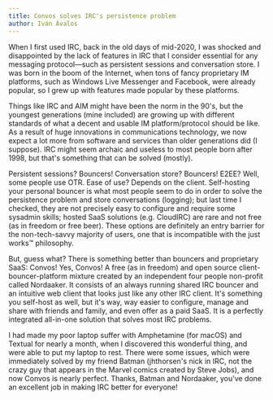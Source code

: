 ```yaml
---
title: Convos solves IRC's persistence problem
author: Iván Ávalos
---
```


When I first used IRC, back in the old days of mid-2020, I was shocked and disappointed by the lack of features in IRC that I consider essential for any messaging protocol—such as persistent sessions and conversation store. I was born in the boom of the Internet, when tons of fancy proprietary IM platforms, such as Windows Live Messenger and Facebook, were already popular, so I grew up with features made popular by these platforms.

Things like IRC and AIM might have been the norm in the 90's, but the youngest generations (mine included) are growing up with different standards of what a decent and usable IM platform/protocol should be like. As a result of huge innovations in communications technology, we now expect a lot more from software and services than older generations did (I suppose). IRC might seem archaic and useless to most people born after 1998, but that's something that can be solved (mostly).

Persistent sessions? Bouncers! Conversation store? Bouncers! E2EE? Well, some people use OTR. Ease of use? Depends on the client. Self-hosting your personal bouncer is what most people seem to do in order to solve the persistence problem and store conversations (logging); but last time I checked, they are not precisely easy to configure and require some sysadmin skills; hosted SaaS solutions (e.g. CloudIRC) are rare and not free (as in freedom or free beer). These options are definitely an entry barrier for the non-tech-savvy majority of users, one that is incompatible with the just works™ philosophy.

But, guess what? There is something better than bouncers and proprietary SaaS: Convos! Yes, Convos! A free (as in freedom) and open source client-bouncer-platform mixture created by an independent four people non-profit called Nordaaker. It consists of an always running shared IRC bouncer and an intuitive web client that looks just like any other IRC client. It's something you self-host as well, but it's way, way easier to configure, manage and share with friends and family, and even offer as a paid SaaS. It is a perfectly integrated all-in-one solution that solves most IRC problems.

I had made my poor laptop suffer with Amphetamine (for macOS) and Textual for nearly a month, when I discovered this wonderful thing, and were able to put my laptop to rest. There were some issues, which were immediately solved by my friend Batman (jhthorsen's nick in IRC, not the crazy guy that appears in the Marvel comics created by Steve Jobs), and now Convos is nearly perfect. Thanks, Batman and Nordaaker, you've done an excellent job in making IRC better for everyone!
